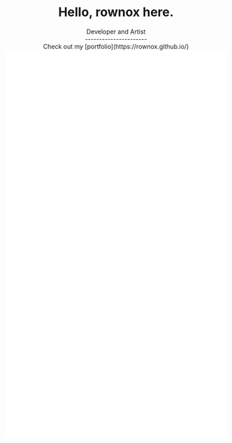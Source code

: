 <h1 align="center">Hello, rownox here.</h1>
<div align="center">
  Developer and Artist<br>
  ----------------------<br>
  Check out my [portfolio](https://rownox.github.io/)<br>
  <img src="/github-metrics.svg"></img>
</div>

